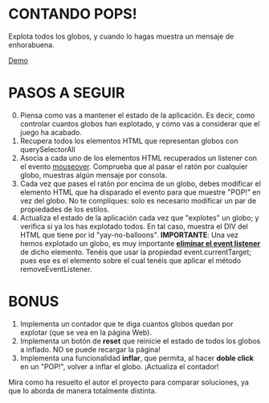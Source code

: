 # CONTANDO POPS!

Explota todos los globos, y cuando lo hagas muestra un mensaje de enhorabuena.

[Demo](https://js-beginners.github.io/balloon-popping-game/)

# PASOS A SEGUIR

0. Piensa como vas a mantener el estado de la aplicación. Es decir, como controlar cuantos globos han explotado, y cómo vas a considerar que el juego ha acabado.
1. Recupera todos los elementos HTML que representan globos con querySelectorAll
2. Asocia a cada uno de los elementos HTML recuperados un listener con el evento [mouseover](https://www.w3schools.com/jsref/tryit.asp?filename=tryjsref_onmouseover_addeventlistener). Comprueba que al pasar el ratón por cualquier globo, muestras algún mensaje por consola.
4. Cada vez que pases el ratón por encima de un globo, debes modificar el elemento HTML que ha disparado el evento para que muestre "POP!" en vez del globo. No te compliques: solo es necesario modificar un par de propiedades de los estilos.
5. Actualiza el estado de la aplicación cada vez que "explotes" un globo; y verifica si ya los has explotado todos. En tal caso, muestra el DIV del HTML que tiene por id "yay-no-balloons".
**IMPORTANTE**: Una vez hemos explotado un globo, es muy importante [**eliminar el event listener**](https://developer.mozilla.org/es/docs/Web/API/EventTarget/removeEventListener) de dicho elemento. Tenéis que usar la propiedad event.currentTarget; pues ese es el elemento sobre el cual tenéis que aplicar el método removeEventListener.

# BONUS
1. Implementa un contador que te diga cuantos globos quedan por explotar (que se vea en la página Web).
2. Implementa un botón de **reset** que reinicie el estado de todos los globos a inflado. NO se puede recargar la página!
3. Implementa una funcionalidad __inflar__, que permita, al hacer **doble click** en un "POP!", volver a inflar el globo. ¡Actualiza el contador! 

Mira como ha resuelto el autor el proyecto para comparar soluciones, ya que lo aborda de manera totalmente distinta.
